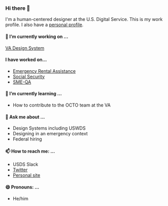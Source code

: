 ### Hi there 👋

I'm a human-centered designer at the U.S. Digital Service. This is my work profile. I also have a [personal profile](https://github.com/humancompanion/).

####  🔭  I’m currently working on ...
[VA Design System](https://design.va.gov/)

#### I have worked on...
* [Emergency Rental Assistance](https://home.treasury.gov/policy-issues/coronavirus/assistance-for-state-local-and-tribal-governments/emergency-rental-assistance-program)
* [Social Security](https://github.com/usds/ssa)
* [SME-QA](https://smeqa.usds.gov)

####  🌱  I’m currently learning ...
* How to contribute to the OCTO team at the VA

#### 💬  Ask me about ...
* Design Systems including USWDS
* Designing in an emergency context
* Federal hiring

#### 📫  How to reach me: ...
* USDS Slack
* [Twitter](https://twitter.com/humancompanion)
* [Personal site](https://www.abarrelofthis.com/)

#### 😄  Pronouns: ...
* He/him

<!--
- 👯 I’m looking to collaborate on ...
- 🤔 I’m looking for help with ...
- 😄 Pronouns: ...
- ⚡ Fun fact: ...
-->
